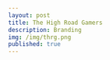 ```yaml
---
layout: post
title: The High Road Gamers
description: Branding
img: /img/thrg.png
published: true 
---
```



<div class="img_row">
	<img class="col" src="{{ site.baseurl }}/img/photography/thrgblue.png"
	     alt="" title="example image"/>
	<img class="col" src="{{ site.baseurl }}/img/photography/thrgred.png"
	     alt="" title="example image"/>
	<img class="col" src="{{ site.baseurl }}/img/photography/hat.png"
	     alt="" title="example image"/>
	<img class="col" src="{{ site.baseurl }}/img/photography/couplewearingthrd.jpg" alt="" title="example image"/>
</div>





	
